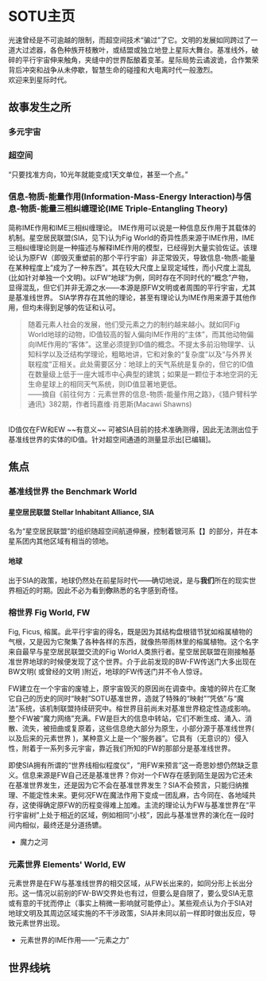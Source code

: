 # SOTU主页

光速曾经是不可逾越的限制，而超空间技术“骗过”了它。文明的发展如同跨过了一道大过滤器，各色种族开枝散叶，或结盟或独立地登上星际大舞台。基准线外，破碎的平行宇宙伸来触角，夹缝中的世界酝酿着变革。星际局势云谲波诡，合作繁荣背后冲突和战争从未停歇，智慧生命的碰撞和大电离时代一般激烈。<br>
欢迎来到星际时代。

## 故事发生之所

### 多元宇宙

### 超空间

“只要找准方向，10光年就能变成1天文单位，甚至一个点。”


### 信息-物质-能量作用(Information-Mass-Energy Interaction)与信息-物质-能量三相纠缠理论(IME Triple-Entangling Theory)
简称IME作用和IME三相纠缠理论。
IME作用可以说是一种信息反作用于其载体的机制。星空居民联盟(SIA，见下)认为Fig World的奇异性质来源于IME作用，IME三相纠缠理论则是一种描述与解释IME作用的模型，已经得到大量实验佐证。该理论认为原FW（即毁灭重塑前的那个平行宇宙）非正常毁灭，导致信息-物质-能量在某种程度上“成为了一种东西”。其在较大尺度上呈现定域性，而小尺度上混乱(比如针对单独一个文明)。以FW“地球”为例，同时存在不同时代的“概念”产物，显得混乱，但它们并非无源之水——本源是原FW文明或者周围的平行宇宙，尤其是基准线世界。
SIA学界存在其他的理论，甚至有理论认为IME作用来源于其他作用，但均未得到足够的佐证和认可。
<br>
>随着元素人社会的发展，他们受元素之力的制约越来越小。就如同Fig World地球的动物，ID值较高的智人偏向IME作用的“主体”，而其他动物偏向IME作用的“客体”。这里必须提到ID值的概念。不提太多前沿物理学、认知科学以及泛结构学理论，粗略地讲，它和对象的“复杂度”以及“与外界关联程度”正相关。此处需要区分：地球上的天气系统是复杂的，但它的ID值在数量级上低于一座大城市中心典型的建筑；如果是一颗位于本地空洞的无生命星球上的相同天气系统，则ID值显著地更低。<br>
>    ——摘自《前往何方：元素世界的信息-物质-能量作用之路》，《猎户臂科学通讯》382期，作者玛嘉维·肖恩斯(Macawi Shawns)
<br> 
ID值仅在FW和EW ~~有意义~~ 可被SIA目前的技术准确测得，因此无法测出位于基准线世界的实体的ID值。针对超空间通道的测量显示出[已编辑]。


## 焦点
### 基准线世界 the Benchmark World

#### 星空居民联盟 Stellar Inhabitant Alliance, SIA
名为“星空居民联盟”的组织随超空间航道伸展，控制着银河系【】的部分，并在本星系团内其他区域有相当的领地。
  
#### 地球
出于SIA的政策，地球仍然处在前星际时代——确切地说，是与**我们**所在的现实世界相近的时期。因此不必为看到**你**熟悉的名字感到奇怪。

### 榕世界 Fig World, FW
Fig, Ficus, 榕属。此平行宇宙的得名，既是因为其结构盘根错节犹如榕属植物的气根，又是因为它聚集了各种各样的东西，就像热带雨林里的榕属植物。这个名字来自最早与星空居民联盟交流的Fig World人类旅行者。星空居民联盟在刚接触基准世界地球的时候便发现了这个世界。介于此前发现的BW-FW传送门大多出现在BW文明( 或曾经的文明 )附近，地球的FW传送门并不令人惊讶。

FW建立在一个宇宙的废墟上，原宇宙毁灭的原因尚在调查中。废墟的碎片在汇聚它自己的历史的同时“映射”SOTU基准世界，造就了特殊的“映射”“凭依”与“魔法”系统，该机制联盟持续研究中。榕世界目前尚未对基准世界稳定性造成影响。整个FW被“魔力网络”充满。FW是巨大的信息中转站，它们不断生成、涌入、消散、流失，被扭曲或复原着，这些信息绝大部分为原生，小部分源于基准线世界( 以及后来的元素世界 )，某种意义上是一个“服务器”。它具有（无意识的）侵入性，附着于一系列多元宇宙，靠近我们所知的FW的那部分是基准线世界。

即使SIA拥有所谓的“世界线相似程度仪”，“用FW来预言”这一奇思妙想仍然缺乏意义。信息来源是FW自己还是基准世界？你对一个FW存在感到陌生是因为它还未在基准世界发生，还是因为它不会在基准世界发生？SIA不会预言，只能归纳推理、不能定性未来。更何况FW在魔法作用下变成一团乱麻，古今同在、各地域共存，这使得确定原FW的历程变得难上加难。主流的理论认为FW与基准世界在“平行宇宙树”上处于相近的区域，例如相同“小枝”，因此与基准世界的演化在一段时间内相似，最终还是分道扬镳。

- 魔力之河

### 元素世界 Elements' World, EW
元素世界是在FW与基准线世界的相交区域，从FW长出来的，如同分形上长出分形。这一情况以前别的FW-BW交界处也有过，但要么是自限了，要么受SIA无意或有意的干扰而停止（事实上稍微一影响就可能停止）。某些观点认为介于SIA对地球文明及其周边区域实施的不干涉政策，SIA并未同以前一样即时做出反应，导致元素世界出现。

- 元素世界的IME作用——“元素之力”


## 世界线~~坑~~


